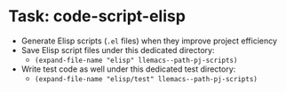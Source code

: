 <!-- ---
!-- title: 2025-01-06 08:01:22
!-- author: ywata-note-win
!-- date: /home/ywatanabe/proj/llemacs/workspace/resources/prompts/components/02_tasks/code-script-elisp.md
!-- --- -->

# Task: code-script-elisp
* Generate Elisp scripts (`.el` files) when they improve project efficiency
* Save Elisp script files under this dedicated directory: 
  * `(expand-file-name "elisp" llemacs--path-pj-scripts)`
* Write test code as well under this dedicated test directory:
  * `(expand-file-name "elisp/test" llemacs--path-pj-scripts)`